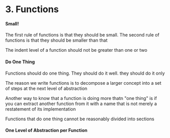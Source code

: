 # 3. Functions

#### Small!

The first rule of functions is that they should be small. The second rule of functions is that they should be smaller than that

The indent level of a function should not be greater than one or two

#### Do One Thing

Functions should do one thing. They should do it well. they should do it only

The reason we write functions is to decompose a larger concept into a set of steps at the next level of abstraction

Another way to know that a function is doing more thatn "one thing" is if you can extract another function from it with a name that is not merely a restatement of its implementation

Functions that do one thing cannot be reasonably divided into sections

#### One Level of Abstraction per Function